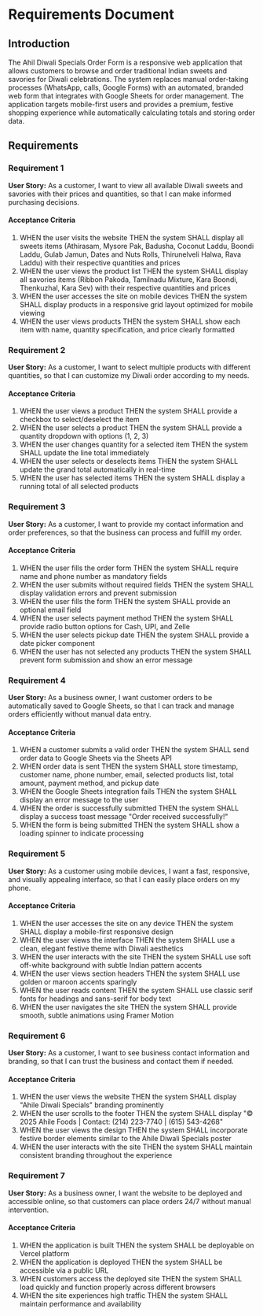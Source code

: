 # Requirements Document

## Introduction

The Ahil Diwali Specials Order Form is a responsive web application that allows customers to browse and order traditional Indian sweets and savories for Diwali celebrations. The system replaces manual order-taking processes (WhatsApp, calls, Google Forms) with an automated, branded web form that integrates with Google Sheets for order management. The application targets mobile-first users and provides a premium, festive shopping experience while automatically calculating totals and storing order data.

## Requirements

### Requirement 1

**User Story:** As a customer, I want to view all available Diwali sweets and savories with their prices and quantities, so that I can make informed purchasing decisions.

#### Acceptance Criteria

1. WHEN the user visits the website THEN the system SHALL display all sweets items (Athirasam, Mysore Pak, Badusha, Coconut Laddu, Boondi Laddu, Gulab Jamun, Dates and Nuts Rolls, Thirunelveli Halwa, Rava Laddu) with their respective quantities and prices
2. WHEN the user views the product list THEN the system SHALL display all savories items (Ribbon Pakoda, Tamilnadu Mixture, Kara Boondi, Thenkuzhal, Kara Sev) with their respective quantities and prices
3. WHEN the user accesses the site on mobile devices THEN the system SHALL display products in a responsive grid layout optimized for mobile viewing
4. WHEN the user views products THEN the system SHALL show each item with name, quantity specification, and price clearly formatted

### Requirement 2

**User Story:** As a customer, I want to select multiple products with different quantities, so that I can customize my Diwali order according to my needs.

#### Acceptance Criteria

1. WHEN the user views a product THEN the system SHALL provide a checkbox to select/deselect the item
2. WHEN the user selects a product THEN the system SHALL provide a quantity dropdown with options (1, 2, 3)
3. WHEN the user changes quantity for a selected item THEN the system SHALL update the line total immediately
4. WHEN the user selects or deselects items THEN the system SHALL update the grand total automatically in real-time
5. WHEN the user has selected items THEN the system SHALL display a running total of all selected products

### Requirement 3

**User Story:** As a customer, I want to provide my contact information and order preferences, so that the business can process and fulfill my order.

#### Acceptance Criteria

1. WHEN the user fills the order form THEN the system SHALL require name and phone number as mandatory fields
2. WHEN the user submits without required fields THEN the system SHALL display validation errors and prevent submission
3. WHEN the user fills the form THEN the system SHALL provide an optional email field
4. WHEN the user selects payment method THEN the system SHALL provide radio button options for Cash, UPI, and Zelle
5. WHEN the user selects pickup date THEN the system SHALL provide a date picker component
6. WHEN the user has not selected any products THEN the system SHALL prevent form submission and show an error message

### Requirement 4

**User Story:** As a business owner, I want customer orders to be automatically saved to Google Sheets, so that I can track and manage orders efficiently without manual data entry.

#### Acceptance Criteria

1. WHEN a customer submits a valid order THEN the system SHALL send order data to Google Sheets via the Sheets API
2. WHEN order data is sent THEN the system SHALL store timestamp, customer name, phone number, email, selected products list, total amount, payment method, and pickup date
3. WHEN the Google Sheets integration fails THEN the system SHALL display an error message to the user
4. WHEN the order is successfully submitted THEN the system SHALL display a success toast message "Order received successfully!"
5. WHEN the form is being submitted THEN the system SHALL show a loading spinner to indicate processing

### Requirement 5

**User Story:** As a customer using mobile devices, I want a fast, responsive, and visually appealing interface, so that I can easily place orders on my phone.

#### Acceptance Criteria

1. WHEN the user accesses the site on any device THEN the system SHALL display a mobile-first responsive design
2. WHEN the user views the interface THEN the system SHALL use a clean, elegant festive theme with Diwali aesthetics
3. WHEN the user interacts with the site THEN the system SHALL use soft off-white background with subtle Indian pattern accents
4. WHEN the user views section headers THEN the system SHALL use golden or maroon accents sparingly
5. WHEN the user reads content THEN the system SHALL use classic serif fonts for headings and sans-serif for body text
6. WHEN the user navigates the site THEN the system SHALL provide smooth, subtle animations using Framer Motion

### Requirement 6

**User Story:** As a customer, I want to see business contact information and branding, so that I can trust the business and contact them if needed.

#### Acceptance Criteria

1. WHEN the user views the website THEN the system SHALL display "Ahile Diwali Specials" branding prominently
2. WHEN the user scrolls to the footer THEN the system SHALL display "© 2025 Ahile Foods | Contact: (214) 223-7740 | (615) 543-4268"
3. WHEN the user views the design THEN the system SHALL incorporate festive border elements similar to the Ahile Diwali Specials poster
4. WHEN the user interacts with the site THEN the system SHALL maintain consistent branding throughout the experience

### Requirement 7

**User Story:** As a business owner, I want the website to be deployed and accessible online, so that customers can place orders 24/7 without manual intervention.

#### Acceptance Criteria

1. WHEN the application is built THEN the system SHALL be deployable on Vercel platform
2. WHEN the application is deployed THEN the system SHALL be accessible via a public URL
3. WHEN customers access the deployed site THEN the system SHALL load quickly and function properly across different browsers
4. WHEN the site experiences high traffic THEN the system SHALL maintain performance and availability